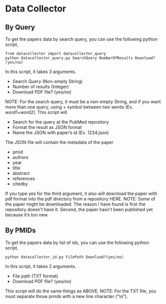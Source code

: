 # Data Collector
## By Query
To get the papers data by search query, you can use the following python script, 
```
from datacollector import datacollector_query
python datacollector_query.py SearchQuery NumberOfResults Download?(yes/no)
```
In this script, it takes 3 arguments.
* Search Query (Non-empty String)
* Number of results (Integer)
* Download PDF file? (yes/no)

NOTE: For the search query, it must be a non-empty String, and if you want more than one query, using + symbol between two words (Ex. word1+word2).
This script will 
* Search for the query at the PubMed repository
* Format the result as JSON format
* Name the JSON with paper’s id (Ex. 1234.json)

The JSON file will contain the metadata of the paper
* pmid
* authors
* year
* title
* abstract
* references
* citedby

If you type yes for the third argument, it also will download the paper with pdf format into the pdf directory from a repository HERE.
NOTE: Some of the paper might be downloaded. The reason I have found is first the repository doesn’t have it. Second, the paper hasn't been published yet because it’s too new.
## By PMIDs
To get the papers data by list of ids, you can use the following python script, 
```
python datacollector_id.py FilePath Download?(yes/no)
```
In this script, it takes 2 arguments.
* File path (TXT format)
* Download PDF file? (yes/no)

This script will do the same things as ABOVE.
NOTE: For the TXT file, you must separate those pmids with a new line character (“\n”).